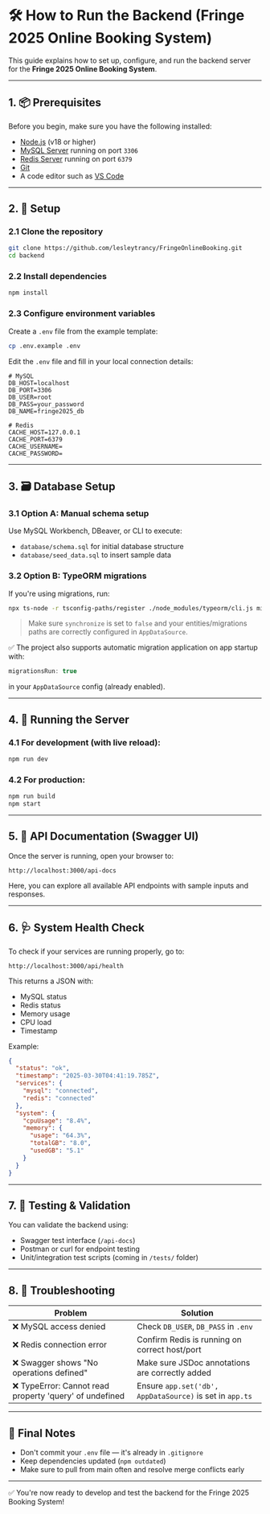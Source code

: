 # 🛠️ How to Run the Backend (Fringe 2025 Online Booking System)

This guide explains how to set up, configure, and run the backend server for the **Fringe 2025 Online Booking System**.

---

## 1. 📦 Prerequisites

Before you begin, make sure you have the following installed:

- [Node.js](https://nodejs.org/) (v18 or higher)
- [MySQL Server](https://www.mysql.com/) running on port `3306`
- [Redis Server](https://redis.io/) running on port `6379`
- [Git](https://git-scm.com/)
- A code editor such as [VS Code](https://code.visualstudio.com/)

---

## 2. 🔧 Setup

### 2.1 Clone the repository

```bash
git clone https://github.com/lesleytrancy/FringeOnlineBooking.git
cd backend
```

### 2.2 Install dependencies

```bash
npm install
```

### 2.3 Configure environment variables

Create a `.env` file from the example template:

```bash
cp .env.example .env
```

Edit the `.env` file and fill in your local connection details:

```env
# MySQL
DB_HOST=localhost
DB_PORT=3306
DB_USER=root
DB_PASS=your_password
DB_NAME=fringe2025_db

# Redis
CACHE_HOST=127.0.0.1
CACHE_PORT=6379
CACHE_USERNAME=
CACHE_PASSWORD=
```

---

## 3. 🗃️ Database Setup

### 3.1 Option A: Manual schema setup

Use MySQL Workbench, DBeaver, or CLI to execute:

- `database/schema.sql` for initial database structure
- `database/seed_data.sql` to insert sample data

### 3.2 Option B: TypeORM migrations

If you're using migrations, run:

```bash
npx ts-node -r tsconfig-paths/register ./node_modules/typeorm/cli.js migration:run -d src/config/db.ts
```

> Make sure `synchronize` is set to `false` and your entities/migrations paths are correctly configured in `AppDataSource`.

✅ The project also supports automatic migration application on app startup with:

```ts
migrationsRun: true
```

in your `AppDataSource` config (already enabled).

---

## 4. 🚀 Running the Server

### 4.1 For development (with live reload):

```bash
npm run dev
```

### 4.2 For production:

```bash
npm run build
npm start
```

---

## 5. 📘 API Documentation (Swagger UI)

Once the server is running, open your browser to:

```
http://localhost:3000/api-docs
```

Here, you can explore all available API endpoints with sample inputs and responses.

---

## 6. 🩺 System Health Check

To check if your services are running properly, go to:

```
http://localhost:3000/api/health
```

This returns a JSON with:

- MySQL status
- Redis status
- Memory usage
- CPU load
- Timestamp

Example:

```json
{
  "status": "ok",
  "timestamp": "2025-03-30T04:41:19.785Z",
  "services": {
    "mysql": "connected",
    "redis": "connected"
  },
  "system": {
    "cpuUsage": "8.4%",
    "memory": {
      "usage": "64.3%",
      "totalGB": "8.0",
      "usedGB": "5.1"
    }
  }
}
```

---

## 7. 🧪 Testing & Validation

You can validate the backend using:

- Swagger test interface (`/api-docs`)
- Postman or curl for endpoint testing
- Unit/integration test scripts (coming in `/tests/` folder)

---

## 8. 🐛 Troubleshooting

| Problem | Solution |
|--------|----------|
| ❌ MySQL access denied | Check `DB_USER`, `DB_PASS` in `.env` |
| ❌ Redis connection error | Confirm Redis is running on correct host/port |
| ❌ Swagger shows "No operations defined" | Make sure JSDoc annotations are correctly added |
| ❌ TypeError: Cannot read property 'query' of undefined | Ensure `app.set('db', AppDataSource)` is set in `app.ts` |

---

## 🧼 Final Notes

- Don't commit your `.env` file — it's already in `.gitignore`
- Keep dependencies updated (`npm outdated`)
- Make sure to pull from main often and resolve merge conflicts early

---

✅ You're now ready to develop and test the backend for the Fringe 2025 Booking System!

